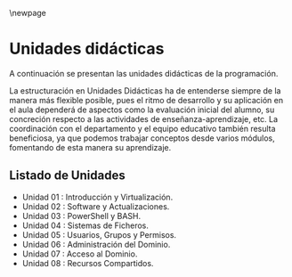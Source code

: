 \newpage

# Unidades didácticas

A continuación se presentan las unidades didácticas de la programación.

La estructuración en Unidades Didácticas ha de entenderse siempre de
la manera más flexible posible, pues el ritmo de desarrollo y su aplicación en el
aula dependerá de aspectos como la evaluación inicial del alumno, su
concreción respecto a las actividades de enseñanza-aprendizaje, etc.
La coordinación con el departamento y el equipo educativo también
resulta beneficiosa, ya que podemos trabajar conceptos desde varios módulos,
fomentando de esta manera su aprendizaje.

## Listado de Unidades

* Unidad 01 : Introducción y Virtualización.
* Unidad 02 : Software y Actualizaciones.
* Unidad 03 : PowerShell y BASH.
* Unidad 04 : Sistemas de Ficheros.
* Unidad 05 : Usuarios, Grupos y Permisos.
* Unidad 06 : Administración del Dominio.
* Unidad 07 : Acceso al Dominio.
* Unidad 08 : Recursos Compartidos.


